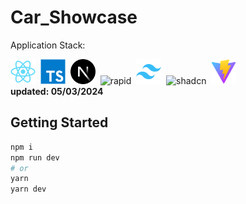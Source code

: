 # Car_Showcase

Application Stack:
<div>
    <img src="https://github.com/devicons/devicon/blob/master/icons/react/react-original.svg" title="reactjs" alt="reactjs" width="40" height="40"/>&nbsp;
    <img src="https://github.com/devicons/devicon/blob/master/icons/typescript/typescript-original.svg" title="typescript" alt="typescript" width="40" height="40"/>&nbsp;
    <img src="https://github.com/devicons/devicon/blob/master/icons/nextjs/nextjs-original.svg" title="nextjs" alt="nextjs" width="40" height="40"/>&nbsp;
    <img src="https://pipedream.com/s.v0/app_XBxh9v/logo/orig" title="rapid" alt="rapid" width="40" height="40"/>&nbsp;
    <img src="https://github.com/devicons/devicon/blob/master/icons/tailwindcss/tailwindcss-original.svg" title="tailwind" alt="tailwind" width="40" height="40"/>&nbsp;
    <img src="https://avatars.githubusercontent.com/u/139895814?s=280&v=4" title="shadcn" alt="shadcn" width="40" height="40"/>&nbsp;
    <img src="https://github.com/devicons/devicon/blob/master/icons/vitejs/vitejs-original.svg" title="vite" alt="vite" width="40" height="40"/>&nbsp;
</div>
<b>updated: 05/03/2024</b>

## Getting Started
```bash
npm i
npm run dev
# or
yarn
yarn dev
```
